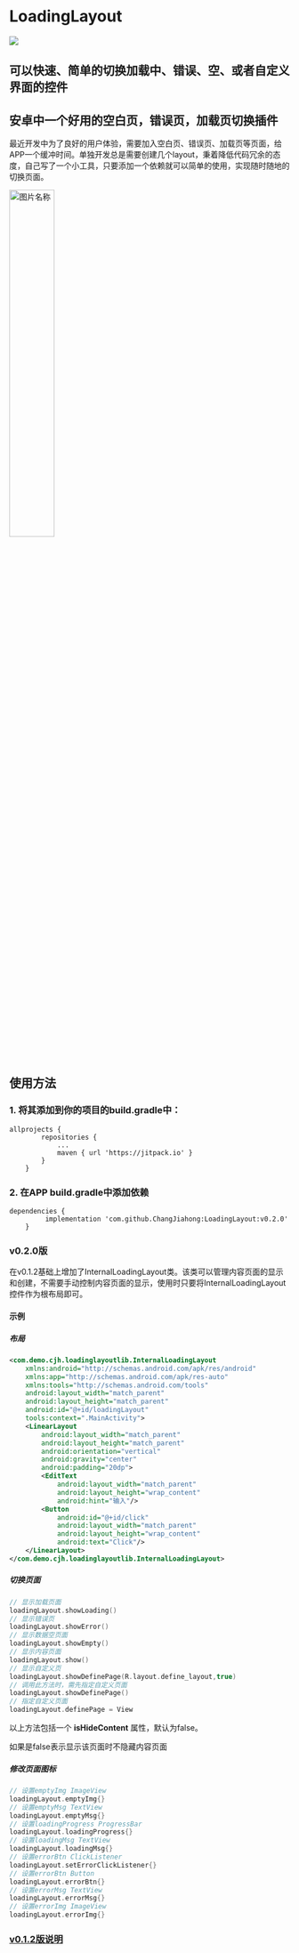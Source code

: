 # LoadingLayout

[![](https://jitpack.io/v/ChangJiahong/LoadingLayout.svg)](https://jitpack.io/#ChangJiahong/LoadingLayout)

## 可以快速、简单的切换加载中、错误、空、或者自定义界面的控件
## 安卓中一个好用的空白页，错误页，加载页切换插件

最近开发中为了良好的用户体验，需要加入空白页、错误页、加载页等页面，给APP一个缓冲时间。单独开发总是需要创建几个layout，秉着降低代码冗余的态度，自己写了一个小工具，只要添加一个依赖就可以简单的使用，实现随时随地的切换页面。

<img src="https://cjh.pythong.top/2018/09/10/LoadingLayout/GIF.gif" width = "40%"  alt="图片名称" align=left/>

## 使用方法


### 1. 将其添加到你的项目的build.gradle中：

```
allprojects {
		repositories {
			...
			maven { url 'https://jitpack.io' }
		}
	}
```

### 2. 在APP build.gradle中添加依赖

```
dependencies {
		 implementation 'com.github.ChangJiahong:LoadingLayout:v0.2.0'
	}
```



### v0.2.0版

在v0.1.2基础上增加了InternalLoadingLayout类。该类可以管理内容页面的显示和创建，不需要手动控制内容页面的显示，使用时只要将InternalLoadingLayout控件作为根布局即可。

#### 示例

##### 布局

```xml
<com.demo.cjh.loadinglayoutlib.InternalLoadingLayout
    xmlns:android="http://schemas.android.com/apk/res/android"
    xmlns:app="http://schemas.android.com/apk/res-auto"
    xmlns:tools="http://schemas.android.com/tools"
    android:layout_width="match_parent"
    android:layout_height="match_parent"
    android:id="@+id/loadingLayout"
    tools:context=".MainActivity">
    <LinearLayout
        android:layout_width="match_parent"
        android:layout_height="match_parent"
        android:orientation="vertical"
        android:gravity="center"
        android:padding="20dp">
        <EditText
            android:layout_width="match_parent"
            android:layout_height="wrap_content"
            android:hint="输入"/>
        <Button
            android:id="@+id/click"
            android:layout_width="match_parent"
            android:layout_height="wrap_content"
            android:text="Click"/>
    </LinearLayout>
</com.demo.cjh.loadinglayoutlib.InternalLoadingLayout>
```

##### 切换页面

```kotlin
// 显示加载页面
loadingLayout.showLoading()
// 显示错误页
loadingLayout.showError()
// 显示数据空页面
loadingLayout.showEmpty()
// 显示内容页面
loadingLayout.show()
// 显示自定义页
loadingLayout.showDefinePage(R.layout.define_layout,true)
// 调用此方法时，需先指定自定义页面
loadingLayout.showDefinePage()
// 指定自定义页面
loadingLayout.definePage = View
```

以上方法包括一个 **isHideContent** 属性，默认为false。

如果是false表示显示该页面时不隐藏内容页面

##### 修改页面图标

```kotlin
// 设置emptyImg ImageView
loadingLayout.emptyImg{}
// 设置emptyMsg TextView
loadingLayout.emptyMsg{}
// 设置loadingProgress ProgressBar
loadingLayout.loadingProgress{}
// 设置loadingMsg TextView
loadingLayout.loadingMsg{}
// 设置errorBtn ClickListener
loadingLayout.setErrorClickListener{}
// 设置errorBtn Button
loadingLayout.errorBtn{}
// 设置errorMsg TextView
loadingLayout.errorMsg{}
// 设置errorImg ImageView
loadingLayout.errorImg{}
```

### [v0.1.2版说明](doc/v0.1.2.md)

